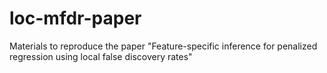 # loc-mfdr-paper
Materials to reproduce the paper "Feature-specific inference for penalized regression using local false discovery rates"

